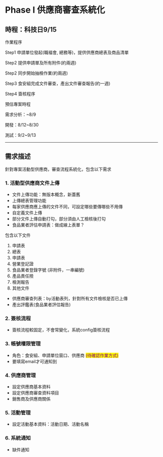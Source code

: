 # Phase I 供應商審查系統化

## 時程：科技日9/15

作業程序

Step1 申請單位發起(職福會, 總務等)，提供供應商總表及商品清單

Step2 提供申請單及所有附件(約兩週)

Step2 同步開始抽檢作業(約兩週)

Step3 食安組完成文件審查，產出文件審查報告(約一週)

Step4 簽核程序



預估專案時程

需求分析：\~8/9

開發：8/12\~8/30

測試：9/2\~9/13



***

## 需求描述

針對專案活動型供應商，審查流程系統化，包含以下需求

### 1. 活動型供應商文件上傳

* 文件上傳功能：無版本概念，新蓋舊
* 上傳總表管理功能
* 每家供應商應上傳的文件不同，可設定哪些要傳哪些不用傳
* 自定義文件上傳
* 部分文件上傳自動打勾，部分須由人工檢核後打勾
* 食品業者評估申請表：做成線上表單？

包含以下文件

1. 申請表
2. 總表
3. 申請表
4. 營業登記證
5. 食品業者登錄字號 (非附件，一串編號)
6. 產品責任險
7. 檢測報告
8. 其他文件

* 供應商審查列表：by活動表列，針對所有文件檢核是否已上傳
* 產出評鑑表(食品業者評估報告)

&#x20;

### 2. 簽核流程

* 簽核流程較固定，不會常變化，系統config簽核流程



### 3. 帳號權限管理

* 角色：食安組、申請單位窗口、供應商 <mark style="color:purple;">(待確認作業方式)</mark>
* 要填寫email才可通知到

### 4. 供應商管理

* 設定供應商基本資料
* 設定供應商審查資料項目
* 銷售商及供應商關係



### 5. 活動管理

* 設定活動基本資料：活動日期、活動名稱

### 6. 系統通知

* 缺件通知

